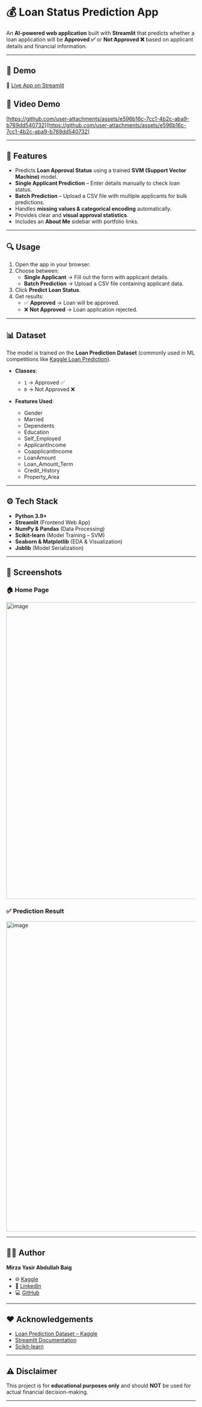 # 💰 Loan Status Prediction App

An **AI-powered web application** built with **Streamlit** that predicts whether a loan application will be **Approved ✅** or **Not Approved ❌** based on applicant details and financial information.

---

## 🚀 Demo
🔗 [Live App on Streamlit](https://loanstatusprediction07.streamlit.app/)

## 🚀 Video Demo
[https://github.com/user-attachments/assets/e596b16c-7cc1-4b2c-aba9-b769dd540732](https://github.com/user-attachments/assets/e596b16c-7cc1-4b2c-aba9-b769dd540732)

---

## 📌 Features
- Predicts **Loan Approval Status** using a trained **SVM (Support Vector Machine)** model.  
- **Single Applicant Prediction** – Enter details manually to check loan status.  
- **Batch Prediction** – Upload a CSV file with multiple applicants for bulk predictions.  
- Handles **missing values & categorical encoding** automatically.  
- Provides clear and **visual approval statistics**.  
- Includes an **About Me** sidebar with portfolio links.  

---

## 🔍 Usage
1. Open the app in your browser.  
2. Choose between:  
   - **Single Applicant** → Fill out the form with applicant details.  
   - **Batch Prediction** → Upload a CSV file containing applicant data.  
3. Click **Predict Loan Status**.  
4. Get results:  
   - ✅ **Approved** → Loan will be approved.  
   - ❌ **Not Approved** → Loan application rejected.  

---

## 📊 Dataset
The model is trained on the **Loan Prediction Dataset** (commonly used in ML competitions like [Kaggle Loan Prediction](https://www.kaggle.com/datasets/ninzaami/loan-predication)).  

- **Classes**:  
  - `1` → Approved ✅  
  - `0` → Not Approved ❌  

- **Features Used**:  
  - Gender  
  - Married  
  - Dependents  
  - Education  
  - Self_Employed  
  - ApplicantIncome  
  - CoapplicantIncome  
  - LoanAmount  
  - Loan_Amount_Term  
  - Credit_History  
  - Property_Area  

---

## ⚙️ Tech Stack
- **Python 3.9+**  
- **Streamlit** (Frontend Web App)  
- **NumPy & Pandas** (Data Processing)  
- **Scikit-learn** (Model Training – SVM)  
- **Seaborn & Matplotlib** (EDA & Visualization)  
- **Joblib** (Model Serialization)  

---

## 📸 Screenshots
### 🏠 Home Page
<img width="1894" height="789" alt="image" src="https://github.com/user-attachments/assets/bafb99cf-1dbe-4eef-a677-420b1cb0da92" />


### ✅ Prediction Result
<img width="1886" height="825" alt="image" src="https://github.com/user-attachments/assets/522707e0-cae0-4874-81ba-f8948d9a99cf" />


---

## 👨‍💻 Author
**Mirza Yasir Abdullah Baig**  

- 🌐 [Kaggle](https://www.kaggle.com/mirzayasirabdullah07)  
- 💼 [LinkedIn](https://www.linkedin.com/in/mirza-yasir-abdullah-baig/)  
- 💻 [GitHub](https://github.com/mirzayasirabdullahbaig07)  

---

## ❤️ Acknowledgements
- [Loan Prediction Dataset – Kaggle](https://www.kaggle.com/datasets/ninzaami/loan-predication)  
- [Streamlit Documentation](https://docs.streamlit.io/)  
- [Scikit-learn](https://scikit-learn.org/stable/)  

---

## ⚠️ Disclaimer
This project is for **educational purposes only** and should **NOT** be used for actual financial decision-making.  

---
